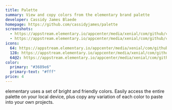 ```yaml
---
title: Palette
summary: View and copy colors from the elementary brand palette
developer: Cassidy James Blaede
homepage: https://github.com/cassidyjames/palette
screenshots:
  - https://appstream.elementary.io/appcenter/media/xenial/com/github/cassidyjames.palette.desktop/B1E995244926248507F5487F1125C54C/screenshots/image-1_orig.png
  - https://appstream.elementary.io/appcenter/media/xenial/com/github/cassidyjames.palette.desktop/B1E995244926248507F5487F1125C54C/screenshots/image-2_orig.png
icons:
  64: https://appstream.elementary.io/appcenter/media/xenial/com/github/cassidyjames.palette.desktop/B1E995244926248507F5487F1125C54C/icons/64x64/com.github.cassidyjames.palette_com.github.cassidyjames.palette.png
  128: https://appstream.elementary.io/appcenter/media/xenial/com/github/cassidyjames.palette.desktop/B1E995244926248507F5487F1125C54C/icons/128x128/com.github.cassidyjames.palette_com.github.cassidyjames.palette.png
  64@2: https://appstream.elementary.io/appcenter/media/xenial/com/github/cassidyjames.palette.desktop/B1E995244926248507F5487F1125C54C/icons/64x64@2/com.github.cassidyjames.palette_com.github.cassidyjames.palette.png
color:
  primary: "#3689e6"
  primary-text: "#fff"
price: 4
---
```


<p>elementary uses a set of bright and friendly colors. Easily access the entire palette on your local device, plus copy any variation of each color to paste into your own projects.</p>